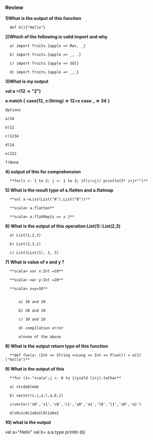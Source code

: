### Review

**1)What is the output of this function**

      def h(){"Hello"}


**2)Which of the following is valid import and why**
      
      a) import fruits.{apple => Mac, _}
      
      b) import fruits.{apple => _, .}
      
      c) import fruits.{apple => SQl}
      
      d) import fruits.{apple => _,_}


**3)What is my output**

  **val a =(12 -> "2")**
  
 **a match {**
  **case(12, x:String) => 12+x**
  **case _             => 34**
  **}**
    
    Options
    
    a)34
    
    b)12
    
    c)1234
    
    d)14
    
    e)122
    
    f)None


**4) output of this for comprehension**

      **for(i <- 1 to 3; j <- 1 to 3; if(i!=j)) println(5* i+j+"")**


**5) What is the result type of a.flatten and a.flatmap**
      
      **val a =List(List("A"),List("B"))**
      
      **scala> a.flatten**
      
      **scala> a.flatMap{x => x }**


**6)  What is the output of this operation List(1)::List(2,3)**

      a) List(1,2,3)
        
      b) List(2,3,1)
        
      c) List(List(1), 2, 3)                                                                                                                                                                                                                                                          
**7) What is value of x and y ?**

      **scala> var x:Int =10**
      
      **scala> var y:Int =20**
      
      **scala> x=y=10**
  
  
          a) 10 and 20
          
          b) 20 and 10
          
          c) 10 and 10 
          
          d) compilation error
          
          e)none of the above 

**8) What is the output return type of this function**

      **def fun(a: (Int => String =>Long => Int => Float)) = a(1)("hello")** 

**9) What is the output of this**

      **for (i<-"scala";j <- 0 to 1)yield (i+j).toChar**
  
      a) stcdablmab
      
      b) vector(s,c,a,l,a,0,1)
      
      c)vector('s0','s1','c0','c1','a0','a1','l0','l1','a0','a1')
    
      d)s0s1c0c1a0a1l0l1a0a1
  
  
**10) what is the output**
    
  val a="Hello"
  val b= a:a.type
  println (b)
  
